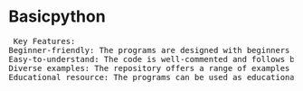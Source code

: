 # Basicpython
<pre> Key Features:
Beginner-friendly: The programs are designed with beginners in mind, aiming to help them grasp Python syntax and build confidence in coding.
Easy-to-understand: The code is well-commented and follows best practices, making it easy to follow along and comprehend.
Diverse examples: The repository offers a range of examples to demonstrate various programming concepts, giving learners exposure to different scenarios.
Educational resource: The programs can be used as educational material, exercises, or references for Python learners and educators.
</pre>
